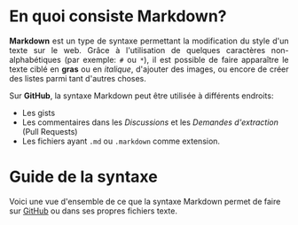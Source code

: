 # En quoi consiste Markdown?

<div style="text-align: justify">

**Markdown** est un type de syntaxe permettant la modification du style d'un texte sur le web. Grâce à l'utilisation de quelques caractères non-alphabétiques (par exemple: ``` # ``` ou ``` * ```), il est possible de faire apparaître le texte ciblé en **gras** ou en *italique*, d'ajouter des images, ou encore de créer des listes parmi tant d'autres choses. 

</div>

Sur **GitHub**, la syntaxe Markdown peut être utilisée à différents endroits:

* Les gists
* Les commentaires dans les *Discussions* et les *Demandes d'extraction* (Pull Requests)
* Les fichiers ayant ```.md``` ou ```.markdown``` comme extension.

# Guide de la syntaxe

Voici une vue d'ensemble de ce que la syntaxe Markdown permet de faire sur [GitHub](http://github.com) ou dans ses propres fichiers texte.